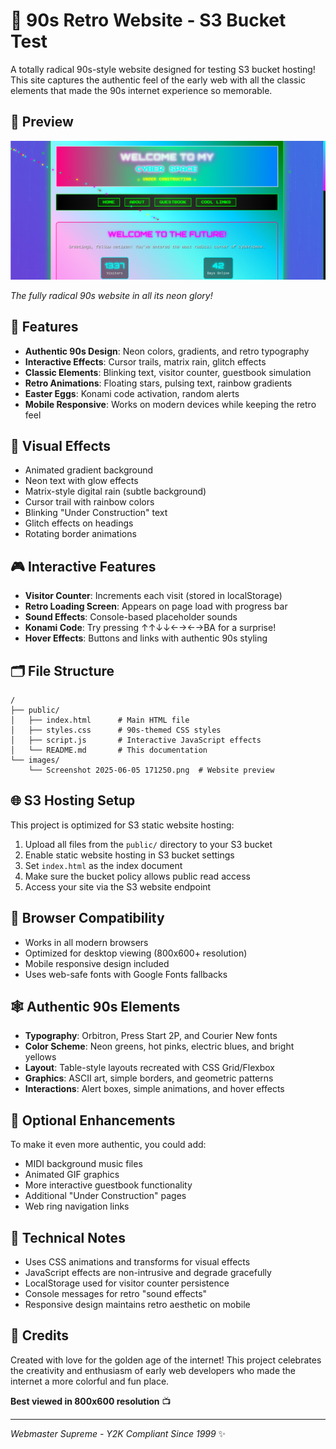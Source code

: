 # 🌈 90s Retro Website - S3 Bucket Test

A totally radical 90s-style website designed for testing S3 bucket hosting! This site captures the authentic feel of the early web with all the classic elements that made the 90s internet experience so memorable.

## 📸 Preview

![90s Website Screenshot](images/image1.png)

*The fully radical 90s website in all its neon glory!*

## 🚀 Features

- **Authentic 90s Design**: Neon colors, gradients, and retro typography
- **Interactive Effects**: Cursor trails, matrix rain, glitch effects
- **Classic Elements**: Blinking text, visitor counter, guestbook simulation
- **Retro Animations**: Floating stars, pulsing text, rainbow gradients
- **Easter Eggs**: Konami code activation, random alerts
- **Mobile Responsive**: Works on modern devices while keeping the retro feel

## 🎨 Visual Effects

- Animated gradient background
- Neon text with glow effects
- Matrix-style digital rain (subtle background)
- Cursor trail with rainbow colors
- Blinking "Under Construction" text
- Glitch effects on headings
- Rotating border animations

## 🎮 Interactive Features

- **Visitor Counter**: Increments each visit (stored in localStorage)
- **Retro Loading Screen**: Appears on page load with progress bar
- **Sound Effects**: Console-based placeholder sounds
- **Konami Code**: Try pressing ↑↑↓↓←→←→BA for a surprise!
- **Hover Effects**: Buttons and links with authentic 90s styling

## 🗂️ File Structure

```
/
├── public/
│   ├── index.html      # Main HTML file
│   ├── styles.css      # 90s-themed CSS styles
│   ├── script.js       # Interactive JavaScript effects
│   └── README.md       # This documentation
└── images/
    └── Screenshot 2025-06-05 171250.png  # Website preview
```

## 🌐 S3 Hosting Setup

This project is optimized for S3 static website hosting:

1. Upload all files from the `public/` directory to your S3 bucket
2. Enable static website hosting in S3 bucket settings
3. Set `index.html` as the index document
4. Make sure the bucket policy allows public read access
5. Access your site via the S3 website endpoint

## 🎯 Browser Compatibility

- Works in all modern browsers
- Optimized for desktop viewing (800x600+ resolution)
- Mobile responsive design included
- Uses web-safe fonts with Google Fonts fallbacks

## 🕸️ Authentic 90s Elements

- **Typography**: Orbitron, Press Start 2P, and Courier New fonts
- **Color Scheme**: Neon greens, hot pinks, electric blues, and bright yellows
- **Layout**: Table-style layouts recreated with CSS Grid/Flexbox
- **Graphics**: ASCII art, simple borders, and geometric patterns
- **Interactions**: Alert boxes, simple animations, and hover effects

## 🎵 Optional Enhancements

To make it even more authentic, you could add:
- MIDI background music files
- Animated GIF graphics
- More interactive guestbook functionality
- Additional "Under Construction" pages
- Web ring navigation links

## 🔧 Technical Notes

- Uses CSS animations and transforms for visual effects
- JavaScript effects are non-intrusive and degrade gracefully
- LocalStorage used for visitor counter persistence
- Console messages for retro "sound effects"
- Responsive design maintains retro aesthetic on mobile

## 🎉 Credits

Created with love for the golden age of the internet! This project celebrates the creativity and enthusiasm of early web developers who made the internet a more colorful and fun place.

**Best viewed in 800x600 resolution** 📺

---

*Webmaster Supreme - Y2K Compliant Since 1999* ✨
